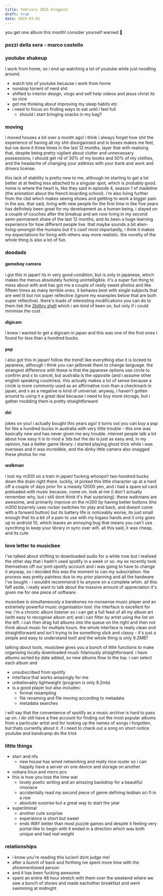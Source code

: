 ```yaml
---
title: february 2025 blogpost
draft: true
date: 2025-03-01
---
```


you get one album this month! consider yourself warned 🫵
### pezzi della sera - marco castello

### youtube shakeup
i work from home, so i end up watching a lot of youtube while just noodling around. 
- watch lots of youtube because i work from home
- nonstop torrent of nerd shit
- shifted to interior design, vlogs and self help videos and jesus christ its so nice
- got me thinking about improving my sleep habits etc
- i need to focus on finding ways to eat until i feel full
  - should i start bringing snacks in my bag?

### moving
i moved houses a bit over a month ago! i think i always forget how shit the experience of having all my shit disorganised and in boxes makes me feel, but ive done it three times in the last 12 months. layer that with realising that, despite being pretty vigilant about clutter and unnecessary possessions, i should get rid of 30% of my books and 50% of my clothes, and the headache of changing your address with your bank and work and drivers license. 

this lack of stability is pretty new to me, although im starting to get a lot better at at feeling less attached to a singular spot, which is probably good. home is where the heart is, like they said in episode 4, season 1 of madeline (the animation about the french boarding school). i'm also living further from the cbd which makes seeing shows and gettting to work a bigger pain in the ass. that said, living with new people for the first time in like five years has definitely been great for my development as a human being. i stayed on a couple of couches after the breakup and am now living in my second semi-permanent share of the last 12 months, and its been a huge learning experience for how different people live. that maybe sounds a bit alien-living-amongst-the-humans but it's cool! most importantly, i think it makes my expectations for living with others way more realistic. the novelty of the whole thing is also a lot of fun.

### doodads
#### gameboy camera
i got this in japan! its in very good condition, but is only in japanese, which makes the menus absolutely fucking unintelligible. it's a super fun thing to mess about with and has got me a couple of really sweet photos and like fifteen times as many terrible ones. it behaves best with single subjects that are well lit but not super reflective (ignore my examples below that are both super reflective). there's loads of interesting modifications you can do to them liek the [2bittoy shell](https://2bittoy.carrd.co) which i am kind of keen on, but only if i could minimise the cost
#### digicam
i knew i wanted to get a digicam in japan and this was one of the first ones i found for less than a hundred bucks. 
#### psp
i also got this in japan! follow the trend! like everything else it is locked to japanese, although i think you can jailbreak them to change language. the strangest difference with these is that the japanese options use circle to confirm and x to cancel, but australia is the opposite (and i assume other english speaking countries). this actually makes a lot of sense because a circle is more commonly used as an affirmative icon than a checkmark in japan, and x as a negative is kind of universal. anyway, i haven't gotten around to using it a great deal because i need to buy more storage, but i gather modding them is pretty straightforward
#### dsi
jokes on you! i actually bought this years ago! it turns out you can buy a psp for like a hundred bucks in australia with very little trouble - this one was basically new and has never given me any trouble. internet people talk a lot about how easy it is to mod a 3ds but the dsi is just as easy and, in my opinion, has a better game library. i started playing ghost trick while i was overseas and it was incredible, and the dinky little camera also snagged these photos for me
#### walkman
i lost my m300 on a train in japan! fucking whoops!! two hundred bucks down the drain right there. luckily, id picked this little character up at a hard off a couple of days prior for a measly 12000 yen, and i had a spare sd card preloaded with music because, come on. look at me (i don't actually remember why, but i still dont think it's that surprising). these walkmans are awesome, and primarily improve on the m300 by having better buttons (the m300 bizarrely uses rocker switches for play and back, and doesnt come with a forward button) but its battery life is noticeably worse, its just small enough that its a bit of a pain to use with my bigass hands and it only goes up to android 10, which leaves an annoying bug that means you can't use syncthing to keep your library in sync over wifi. all this said, it was cheap, and its cute

### love letter to musicbee
i've talked about shifting to downloaded audio for a while now but i realised the other day that i hadn't used spotify in a week or so. my ex recently took themselves off our joint spotify account and i was going to have to change it anyway, so i decided this was the moment to can my subscription. the process was pretty painless due to my prior planning and all the hardware i've bought - i wouldnt recommend it to anyone on a complete whim. all this faff aside, i really want to talk about the massive amount of appreciation it's given me for one piece of software:

musicbee is simultaneously a barebones no-nonsense music player and an extremely powerful music organisation tool. the interface is excellent for me: i'm a chronic album listener so i can get a full feed of all my album art (with easy to recognise album art) and i can filter by artist using the list on the left. i can then drag full albums into the queue on the right and then not think about music for multiple hours. the whole interface is really clean and straightforward and isn't trying to be something slick and classy - it's just a simple and easy to understand tool! and the whole thing is only 9.2MB?

talking about tools, musicbee gives you a bunch of little functions to make organising locally downloaded music hilariously straightforward. i have albums sorted by date added, so new albums flow to the top. i can select each album and 

- unsubscribed from spotify
- interface that works amazingly for me
- unbelievably lightweight (program is only 9.2mb)
- is a good player but also includes:
  - format resampling
  - file renaming and file moving according to metadata
  - metadata searches
  
i will say that the convenience of spotify as a music _archive_ is hard to pass up on. i do still have a free account for finding out the most popular albums from a particular artist and for looking up the names of songs i forgotten, but thats currently about it. if i need to check out a song on short notice youtube and bandcamp do the trick

### little things
- starr and nfs
  - new house has wired networking and really nice router so i can happily have a server on one device and storage on another
- nobara linux and micro pcs
- this is how you lose the time war
  - lovely poetic writing and an amazing backdrop for a beautiful rmonace
  - accidentally read my second piece of genre defining lesbian sci fi in a row
  - absolute surprise but a great way to start the year
- superliminal
  - another cute surprise
  - experience is short but sweet
  - ends WAY better than most puzzle games and despite it feeling very portal-like to begin with it ended in a direction which was both unique and had real weight

### relationships
- i know you're reading this lucien! dont judge me!
- after a bunch of back and forthing ive spent more time with the aforementioned person
- and it has been fucking awesome
- spent an entire 48 hour stretch with them over the weekend where we saw a bunch of shows and made eachother breakfast and went swimming at midnight
